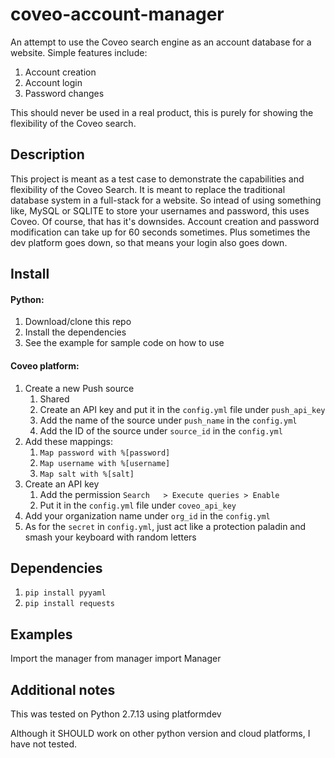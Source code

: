 # coveo-account-manager
An attempt to use the Coveo search engine as an account database for a website.
Simple features include:
 1. Account creation
 2. Account login
 3. Password changes

 This should never be used in a real product, this is purely for showing the flexibility of the Coveo search.

 ## Description
 This project is meant as a test case to demonstrate the capabilities and flexibility of the Coveo Search.
 It is meant to replace the traditional database system in a full-stack for a website.
 So intead of using something like, MySQL or SQLITE to store your usernames and password, this uses Coveo.
 Of course, that has it's downsides. Account creation and password modification can take up for 60 seconds sometimes.
 Plus sometimes the dev platform goes down, so that means your login also goes down.

 ## Install
 #### Python:
1. Download/clone this repo
2. Install the dependencies
3. See the example for sample code on how to use
 #### Coveo platform:
1. Create a new Push source
    1. Shared
    2. Create an API key and put it in the `config.yml` file under `push_api_key`
    3. Add the name of the source under `push_name` in the `config.yml`
    4. Add the ID of the source under `source_id` in the `config.yml`
2. Add these mappings:
    1. `Map password with %[password]`
    2. `Map username with %[username]`
    3. `Map salt with %[salt]`
3. Create an API key
    1. Add the permission `Search	> Execute queries > Enable`
    2. Put it in the `config.yml` file under `coveo_api_key`
4. Add your organization name under `org_id` in the `config.yml`
5. As for the `secret` in `config.yml`, just act like a protection paladin and smash your keyboard with random letters

 ## Dependencies
1. `pip install pyyaml`
2. `pip install requests`

 ## Examples
 Import the manager
     from manager import Manager


 ## Additional notes
 This was tested on Python 2.7.13 using platformdev
 
 Although it SHOULD work on other python version and cloud platforms, I have not tested.